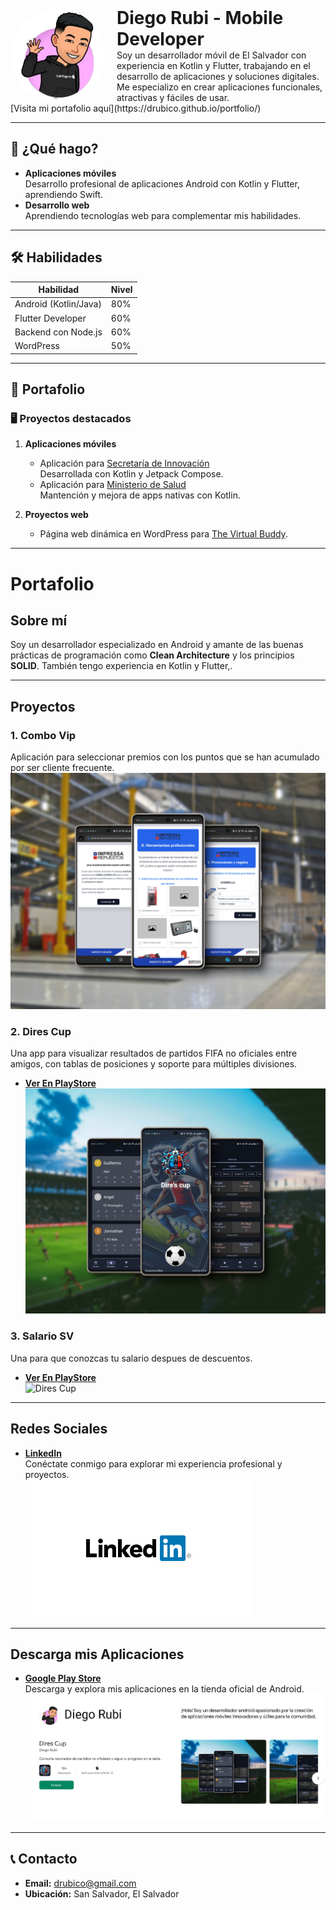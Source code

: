 <div style="display: flex; align-items: center; gap: 20px;">
    <img src="./assets/images/my-avatar.png" alt="Avatar" width="150" style="border-radius: 50%;">
    <div>
        <h1 style="margin: 0;">Diego Rubi - Mobile Developer</h1>
        <p style="margin: 0;">
            Soy un desarrollador móvil de El Salvador con experiencia en Kotlin y Flutter, 
            trabajando en el desarrollo de aplicaciones y soluciones digitales. Me especializo 
            en crear aplicaciones funcionales, atractivas y fáciles de usar.
        </p>
    </div>
</div>
[Visita mi portafolio aquí](https://drubico.github.io/portfolio/)

---

## 💼 ¿Qué hago?

- **Aplicaciones móviles**  
  Desarrollo profesional de aplicaciones Android con Kotlin y Flutter, aprendiendo Swift.
- **Desarrollo web**  
  Aprendiendo tecnologías web para complementar mis habilidades.

---

## 🛠️ Habilidades

| Habilidad               | Nivel |
|-------------------------|-------|
| Android (Kotlin/Java)   | 80%   |
| Flutter Developer       | 60%   |
| Backend con Node.js     | 60%   |
| WordPress               | 50%   |

---

## 📂 Portafolio

### 🖥️ Proyectos destacados

1. **Aplicaciones móviles**  
   - Aplicación para [Secretaría de Innovación](#)  
     Desarrollada con Kotlin y Jetpack Compose.
   - Aplicación para [Ministerio de Salud](#)  
     Mantención y mejora de apps nativas con Kotlin.

2. **Proyectos web**  
   - Página web dinámica en WordPress para [The Virtual Buddy](#).

---
# Portafolio

## Sobre mí  
Soy un desarrollador especializado en Android y amante de las buenas prácticas de programación como **Clean Architecture** y los principios **SOLID**. También tengo experiencia en Kotlin y Flutter,.

---

## Proyectos  
### 1. **Combo Vip**  
Aplicación para seleccionar premios con los puntos que se han acumulado por ser cliente frecuente.  
![Liga SIP](./assets/images/combo-vip.png)

### 2. **Dires Cup**  
Una app para visualizar resultados de partidos FIFA no oficiales entre amigos, con tablas de posiciones y soporte para múltiples divisiones.
- [**Ver En PlayStore**](https://play.google.com/store/apps/details?id=com.drubi.diresCup)  
![Dires Cup](./assets/images/direscup.png)

### 3. **Salario SV**  
Una para que conozcas tu salario despues de descuentos.
- [**Ver En PlayStore**](https://play.google.com/store/apps/details?id=com.drubico.salariosv)  
![Dires Cup](./assets/images/salario-sv.png)

---

## Redes Sociales  
- [**LinkedIn**](https://www.linkedin.com/in/drubico)  
  Conéctate conmigo para explorar mi experiencia profesional y proyectos.  
  ![LinkedIn](./assets/images/placeholder-linkedin.png)

---

## Descarga mis Aplicaciones  
- [**Google Play Store**](https://play.google.com/store/apps/dev?id=5906834204268116327)  
  Descarga y explora mis aplicaciones en la tienda oficial de Android.  
  ![Google Play](./assets/images/placeholder-play-store.png)

---


## 📞 Contacto

- **Email:** [drubico@gmail.com](mailto:drubico@gmail.com)  
- **Ubicación:** San Salvador, El Salvador  

